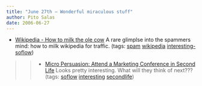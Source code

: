 ```yaml
---
title: "June 27th – Wonderful miraculous stuff"
author: Pito Salas
date: 2006-06-27
---
```




  * [Wikipedia - How to milk the ole cow](<http://forums.digitalpoint.com/showthread.php?t=76925>) A rare glimplse into the spammers mind: how to milk wikipedia for traffic. (tags: [spam](<http://del.icio.us/pitosalas/spam>) [wikipedia](<http://del.icio.us/pitosalas/wikipedia>) [interesting-soflow](<http://del.icio.us/pitosalas/interesting-soflow>))
>>   * [Micro Persuasion: Attend a Marketing Conference in Second
Life](<http://www.micropersuasion.com/2006/06/attend_a_market.html>) Looks
pretty interesting. What will they think of next??? (tags:
[soflow](<http://del.icio.us/pitosalas/soflow>)
[interesting](<http://del.icio.us/pitosalas/interesting>)
[secondlife](<http://del.icio.us/pitosalas/secondlife>))

>>


